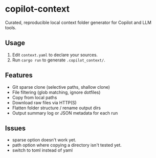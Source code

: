# copilot-context

Curated, reproducible local context folder generator for Copilot and LLM tools.

## Usage

1. Edit `context.yaml` to declare your sources.
2. Run `cargo run` to generate `.copilot_context/`.

## Features

- Git sparse clone (selective paths, shallow clone)
- File filtering (glob matching, ignore dotfiles)
- Copy from local paths
- Download raw files via HTTP(S)
- Flatten folder structure / rename output dirs
- Output summary log or JSON metadata for each run

## Issues

- sparse option doesn't work yet.
- path option where copying a directory isn't tested yet.
- switch to toml instead of yaml
